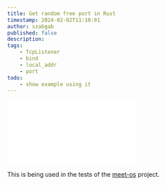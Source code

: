 ```yaml
---
title: Get random free port in Rust
timestamp: 2024-02-02T11:10:01
author: szabgab
published: false
description:
tags:
    - TcpListener
    - bind
    - local_addr
    - port
todo:
    - show example using it
---
```


![](examples/get-random-free-port/src/main.rs)

This is being used in the tests of the [meet-os](https://github.com/szabgab/meetings.rs) project.
